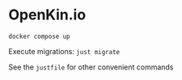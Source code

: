 # OpenKin.io

`docker compose up`

Execute migrations: `just migrate`

See the `justfile` for other convenient commands
